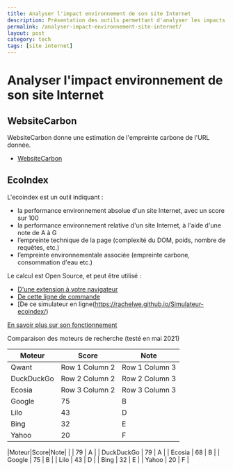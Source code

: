```yaml
---
title: Analyser l'impact environnement de son site Internet
description: Présentation des outils permettant d'analyser les impacts environnementaux de son site Internet
permalink: /analyser-impact-environnement-site-internet/
layout: post
category: tech
tags: [site internet]
---
```


# Analyser l'impact environnement de son site Internet

## WebsiteCarbon

WebsiteCarbon donne une estimation de l'empreinte carbone de l'URL donnée.

* [WebsiteCarbon](https://www.websitecarbon.com/)

## EcoIndex

L'ecoindex est un outil indiquant :
* la performance environnement absolue d'un site Internet, avec un score sur 100
* la performance environnement relative d'un site Internet, à l'aide d'une note de A à G
* l’empreinte technique de la page (complexité du DOM, poids, nombre de requêtes, etc.)
* l’empreinte environnementale associée (empreinte carbone, consommation d'eau etc.)

Le calcul est Open Source, et peut être utilisé :
* [D'une extension à votre navigateur](http://www.ecoindex.fr/)
* [De cette ligne de commande](https://github.com/cnumr/ecoindex_cli)
* [De ce simulateur en ligne(https://rachelwe.github.io/Simulateur-ecoindex/)

[En savoir plus sur son fonctionnement](http://www.ecoindex.fr/quest-ce-que-ecoindex/)

Comparaison des moteurs de recherche (testé en mai 2021)

| Moteur          | Score           | Note            |
| --------------- | --------------- | --------------- |
| Qwant | Row 1 Column 2 | Row 1 Column 3 |
| DuckDuckGo | Row 2 Column 2 | Row 2 Column 3 |
| Ecosia | Row 3 Column 2 | Row 3 Column 3 |
|    Google  |    75    | B |
|    Lilo  |    43    | D |
|    Bing    |    32    | E   |
|    Yahoo    |    20    | F   |

|Moteur|Score|Note|
|      |    79    | A |
|    DuckDuckGo  |    79    | A |
|    Ecosia  |    68    | B |
|    Google  |    75    | B |
|    Lilo  |    43    | D |
|    Bing    |    32    | E   |
|    Yahoo    |    20    | F   |
